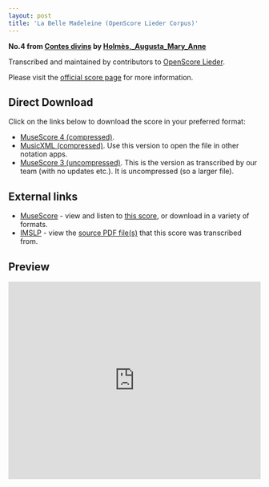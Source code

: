 ```yaml
---
layout: post
title: 'La Belle Madeleine (OpenScore Lieder Corpus)'
---
```


__No.4 from [Contes divins](https://fourscoreandmore.org/OpenScore/Holm%C3%A8s%2C_Augusta_Mary_Anne/Contes_divins/) by [Holmès,_Augusta_Mary_Anne](https://fourscoreandmore.org/OpenScore/Holm%C3%A8s%2C_Augusta_Mary_Anne)__

Transcribed and maintained by contributors to [OpenScore Lieder].

Please visit the [official score page] for more information.

[official score page]: https://musescore.com/openscore-lieder-corpus/scores/5925129
[OpenScore Lieder]: https://musescore.com/openscore-lieder-corpus

## Direct Download

Click on the links below to download the score in your preferred format:
- [MuseScore 4 (compressed)](https://fourscoreandmore.org/OpenScore/Holm%C3%A8s%2C_Augusta_Mary_Anne/Contes_divins/4_La_Belle_Madeleine.mscz).
- [MusicXML (compressed)](https://fourscoreandmore.org/OpenScore/Holm%C3%A8s%2C_Augusta_Mary_Anne/Contes_divins/4_La_Belle_Madeleine.mxl). Use this version to open the file in other notation apps.
- [MuseScore 3 (uncompressed)](https://raw.githubusercontent.com/OpenScore/Lieder/refs/heads/main/scores/Holm%C3%A8s%2C_Augusta_Mary_Anne/Contes_divins/4_La_Belle_Madeleine/lc5925129.mscx). This is the version as transcribed by our team (with no updates etc.). It is uncompressed (so a larger file).

## External links

- [MuseScore] - view and listen to [this score][MuseScore], or download in a variety of formats.
- [IMSLP] - view the [source PDF file(s)][IMSLP] that this score was transcribed from.

[MuseScore]: https://musescore.com/score/5925129
[IMSLP]: https://imslp.org/wiki/Special:ReverseLookup/588109

## Preview

<iframe width="100%" height="394" src="https://musescore.com/openscore-lieder-corpus/scores/5925129/embed" frameborder="0" allowfullscreen allow="autoplay; fullscreen"></iframe>
